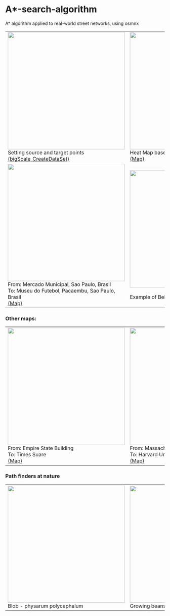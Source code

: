 # A*-search-algorithm
A* algorithm applied to real-world street networks, using osmnx


<table>
  <tr>
    <td>
      <img src="https://github.com/brunoRenzo6/A-star-search-algorithm/blob/main/imgs/source_and_target%20-%20Pacaembu.png" width="370"/>
      </br>
      Setting source and target points</br>
      <a href="https://github.com/brunoRenzo6/A-star-search-algorithm/blob/main/bigScale_CreateDataSet.ipynb">(bigScale_CreateDataSet)
      </a>
    </td>
    <td>
      <img src="https://github.com/brunoRenzo6/A-star-search-algorithm/blob/main/imgs/heat_map%20-%20Pacaembu.png" width="370"/>
      </br>
      Heat Map based on Great circle Heuristic</br>
      <a href="https://www.google.com/maps/dir/Sao+Paulo+Municipal+Market,+R.+da+Cantareira,+306+-+Centro+Hist%C3%B3rico+de+S%C3%A3o+Paulo,+S%C3%A3o+Paulo+-+SP,+01024-900/Museu+do+Futebol,+Pra%C3%A7a+Charles+Miller,+s%2Fn+-+Pacaembu,+S%C3%A3o+Paulo+-+SP,+01234-010/@-23.5462755,-46.656366,15z/data=!3m1!4b1!4m14!4m13!1m5!1m1!1s0x94ce5f8c61020205:0x9ae474c606fef4!2m2!1d-46.6300817!2d-23.5417538!1m5!1m1!1s0x94ce5825daacb07f:0xcfdec9e87c999ece!2m2!1d-46.6651364!2d-23.547692!3e2">(Map)
      </a>
    </td>
  </tr>
  <tr>
    <td>
      <img src="https://github.com/brunoRenzo6/A-star-search-algorithm/blob/develop/bigScale_PlotResults/GIF/astarGif3_Pacaembu.gif" width="370"/>
      </br>
      From: Mercado Municipal, Sao Paulo, Brasil</br>
      To: Museu do Futebol, Pacaembu, Sao Paulo, Brasil</br>
      <a href="https://www.google.com/maps/dir/Sao+Paulo+Municipal+Market,+R.+da+Cantareira,+306+-+Centro+Hist%C3%B3rico+de+S%C3%A3o+Paulo,+S%C3%A3o+Paulo+-+SP,+01024-900/Museu+do+Futebol,+Pra%C3%A7a+Charles+Miller,+s%2Fn+-+Pacaembu,+S%C3%A3o+Paulo+-+SP,+01234-010/@-23.5462755,-46.656366,15z/data=!3m1!4b1!4m14!4m13!1m5!1m1!1s0x94ce5f8c61020205:0x9ae474c606fef4!2m2!1d-46.6300817!2d-23.5417538!1m5!1m1!1s0x94ce5825daacb07f:0xcfdec9e87c999ece!2m2!1d-46.6651364!2d-23.547692!3e2">(Map)
      </a>
    </td>
    <td>
      <img src="https://github.com/brunoRenzo6/A-star-search-algorithm/blob/develop/bigScale_behaviorTree/GIF/behaviorTree.gif" width="370"/></br>
      </br>
      Example of Behaviour Tree build at A* algorithm</br>
    </td>
  </tr>
</table>

### Other maps:
<table>
  <tr>
    <td>
      <img src="https://github.com/brunoRenzo6/A-star-search-algorithm/blob/develop/bigScale_PlotResults/GIF/astarGif3_EmpireState.gif" width="370"/>
      </br>
      From: Empire State Building</br>
      To: Times Suare</br>
      <a href="https://www.google.com/maps/dir/Empire+State+Building,+20+W+34th+St.,+New+York,+NY+10001,+United+States/Times+Square,+Manhattan,+NY,+USA/@40.7525248,-73.9891953,16z/data=!4m14!4m13!1m5!1m1!1s0x89c259a9b3117469:0xd134e199a405a163!2m2!1d-73.9856644!2d40.7484405!1m5!1m1!1s0x89c25855c6480299:0x55194ec5a1ae072e!2m2!1d-73.9855426!2d40.7579747!3e2">(Map)
      </a>
    </td>
    <td>
      <img src="https://github.com/brunoRenzo6/A-star-search-algorithm/blob/develop/bigScale_PlotResults/GIF/astarGif3_MIT.gif" width="370"/>
      </br>
      From: Massachusetts Institute of Technology</br>
      To: Harvard University, United States</br>
      <a href="https://www.google.com/maps/dir/Vassar+St,+Cambridge,+MA,+USA/Harvard+Stadium,+79+N+Harvard+St,+Allston,+MA+02134,+United+States/@42.3640173,-71.1217425,14.22z/data=!4m14!4m13!1m5!1m1!1s0x89e379ffeb6a2e03:0x37af9c5e4423a205!2m2!1d-71.098634!2d42.3583024!1m5!1m1!1s0x89e377617c1cb3db:0x4f962131199b0890!2m2!1d-71.1265814!2d42.3663482!3e2">(Map)
      </a>
    </td>
  </tr>
</table>

### Path finders at nature
<table>
  <tr>
    <td>
      <img src="https://thumbs.gfycat.com/MilkyRichArmadillo-max-1mb.gif" width="370"/>
      </br>
      Blob - physarum polycephalum 
    </td>
    <td>
      <img src="https://thumbs.gfycat.com/CrazyLawfulCrow-size_restricted.gif" width="370"/>
      </br>
      Growing beans
    </td>
  </tr>
</table>

